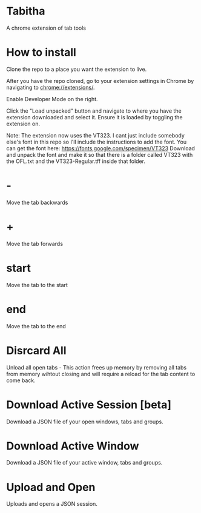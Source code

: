 # Tabitha
A chrome extension of tab tools

# How to install
Clone the repo to a place you want the extension to  live.

After you have the repo cloned, go to your extension settings in Chrome by navigating to [chrome://extensions/](chrome://extensions/).

Enable Developer Mode on the right.

Click the "Load unpacked" button and navigate to where you have the extension downloaded and select it. Ensure it is loaded by toggling the extension on.

Note: The extension now uses the VT323. I cant just include somebody else's font in this repo so I'll include the instructions to add the font.
	You can get the font here: https://fonts.google.com/specimen/VT323
	Download and unpack the font and make it so that there is a folder called VT323 with the OFL.txt and the VT323-Regular.tff inside that folder.

# -
Move the tab backwards
# +
Move the tab forwards

# start
Move the tab to the start

# end
Move the tab to the end

# Disrcard All
Unload all open tabs - This action frees up memory by removing all tabs from memory wihtout closing and will require a reload for the tab content to come back.

# Download Active Session [beta]
Download a JSON file of your open windows, tabs and groups.

# Download Active Window
Download a JSON file of your active window, tabs and groups.

# Upload and Open
Uploads and opens a JSON session.